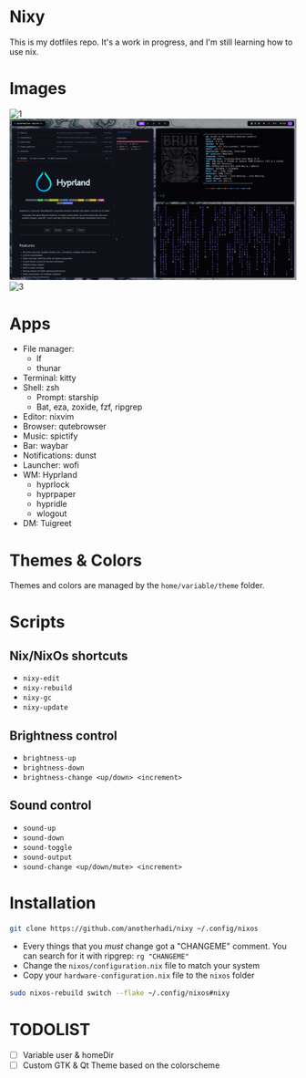 # Nixy

This is my dotfiles repo. It's a work in progress, and I'm still learning how to use nix.

# Images

![1](img/1.png)
![2](img/2.png)
![3](img/3.png)

# Apps

- File manager:
  - lf
  - thunar
- Terminal: kitty
- Shell: zsh
  - Prompt: starship
  - Bat, eza, zoxide, fzf, ripgrep
- Editor: nixvim
- Browser: qutebrowser
- Music: spictify
- Bar: waybar
- Notifications: dunst
- Launcher: wofi
- WM: Hyprland
  - hyprlock
  - hyprpaper
  - hypridle
  - wlogout
- DM: Tuigreet

# Themes & Colors

Themes and colors are managed by the `home/variable/theme` folder.

# Scripts

## Nix/NixOs shortcuts

- `nixy-edit`
- `nixy-rebuild`
- `nixy-gc`
- `nixy-update`

## Brightness control

- `brightness-up`
- `brightness-down`
- `brightness-change <up/down> <increment>`

## Sound control

- `sound-up`
- `sound-down`
- `sound-toggle`
- `sound-output`
- `sound-change <up/down/mute> <increment>`

# Installation

```sh
git clone https://github.com/anotherhadi/nixy ~/.config/nixos
```

- Every things that you *must* change got a "CHANGEME" comment. You can search for it with ripgrep: `rg "CHANGEME"`
- Change the `nixos/configuration.nix` file to match your system
- Copy your `hardware-configuration.nix` file to the `nixos` folder

```sh
sudo nixos-rebuild switch --flake ~/.config/nixos#nixy
```

# TODOLIST

- [ ] Variable user & homeDir
- [ ] Custom GTK & Qt Theme based on the colorscheme
